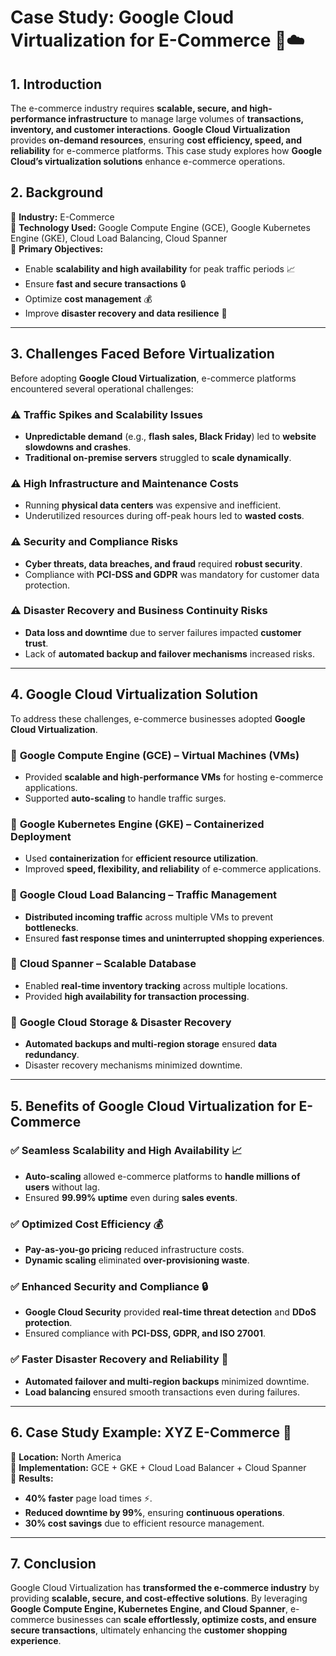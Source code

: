 # **Case Study: Google Cloud Virtualization for E-Commerce 🛒☁️**

## **1. Introduction**

The e-commerce industry requires **scalable, secure, and high-performance infrastructure** to manage large volumes of **transactions, inventory, and customer interactions**. **Google Cloud Virtualization** provides **on-demand resources**, ensuring **cost efficiency, speed, and reliability** for e-commerce platforms. This case study explores how **Google Cloud’s virtualization solutions** enhance e-commerce operations.

## **2. Background**

📍 **Industry:** E-Commerce  
📍 **Technology Used:** Google Compute Engine (GCE), Google Kubernetes Engine (GKE), Cloud Load Balancing, Cloud Spanner  
📍 **Primary Objectives:**

- Enable **scalability and high availability** for peak traffic periods 📈
- Ensure **fast and secure transactions** 🔒
- Optimize **cost management** 💰
- Improve **disaster recovery and data resilience** 🔄

---

## **3. Challenges Faced Before Virtualization**

Before adopting **Google Cloud Virtualization**, e-commerce platforms encountered several operational challenges:

### ⚠️ **Traffic Spikes and Scalability Issues**

- **Unpredictable demand** (e.g., **flash sales, Black Friday**) led to **website slowdowns and crashes**.
- **Traditional on-premise servers** struggled to **scale dynamically**.

### ⚠️ **High Infrastructure and Maintenance Costs**

- Running **physical data centers** was expensive and inefficient.
- Underutilized resources during off-peak hours led to **wasted costs**.

### ⚠️ **Security and Compliance Risks**

- **Cyber threats, data breaches, and fraud** required **robust security**.
- Compliance with **PCI-DSS and GDPR** was mandatory for customer data protection.

### ⚠️ **Disaster Recovery and Business Continuity Risks**

- **Data loss and downtime** due to server failures impacted **customer trust**.
- Lack of **automated backup and failover mechanisms** increased risks.

---

## **4. Google Cloud Virtualization Solution**

To address these challenges, e-commerce businesses adopted **Google Cloud Virtualization**.

### 🔹 **Google Compute Engine (GCE) – Virtual Machines (VMs)**

- Provided **scalable and high-performance VMs** for hosting e-commerce applications.
- Supported **auto-scaling** to handle traffic surges.

### 🔹 **Google Kubernetes Engine (GKE) – Containerized Deployment**

- Used **containerization** for **efficient resource utilization**.
- Improved **speed, flexibility, and reliability** of e-commerce applications.

### 🔹 **Google Cloud Load Balancing – Traffic Management**

- **Distributed incoming traffic** across multiple VMs to prevent **bottlenecks**.
- Ensured **fast response times and uninterrupted shopping experiences**.

### 🔹 **Cloud Spanner – Scalable Database**

- Enabled **real-time inventory tracking** across multiple locations.
- Provided **high availability for transaction processing**.

### 🔹 **Google Cloud Storage & Disaster Recovery**

- **Automated backups and multi-region storage** ensured **data redundancy**.
- Disaster recovery mechanisms minimized downtime.

---

## **5. Benefits of Google Cloud Virtualization for E-Commerce**

### ✅ **Seamless Scalability and High Availability** 📈

- **Auto-scaling** allowed e-commerce platforms to **handle millions of users** without lag.
- Ensured **99.99% uptime** even during **sales events**.

### ✅ **Optimized Cost Efficiency** 💰

- **Pay-as-you-go pricing** reduced infrastructure costs.
- **Dynamic scaling** eliminated **over-provisioning waste**.

### ✅ **Enhanced Security and Compliance** 🔒

- **Google Cloud Security** provided **real-time threat detection** and **DDoS protection**.
- Ensured compliance with **PCI-DSS, GDPR, and ISO 27001**.

### ✅ **Faster Disaster Recovery and Reliability** 🔄

- **Automated failover and multi-region backups** minimized downtime.
- **Load balancing** ensured smooth transactions even during failures.

---

## **6. Case Study Example: XYZ E-Commerce 🏬**

📍 **Location:** North America  
📍 **Implementation:** GCE + GKE + Cloud Load Balancer + Cloud Spanner  
📍 **Results:**

- **40% faster** page load times ⚡.
- **Reduced downtime by 99%**, ensuring **continuous operations**.
- **30% cost savings** due to efficient resource management.

---

## **7. Conclusion**

Google Cloud Virtualization has **transformed the e-commerce industry** by providing **scalable, secure, and cost-effective solutions**. By leveraging **Google Compute Engine, Kubernetes Engine, and Cloud Spanner**, e-commerce businesses can **scale effortlessly, optimize costs, and ensure secure transactions**, ultimately enhancing the **customer shopping experience**.
